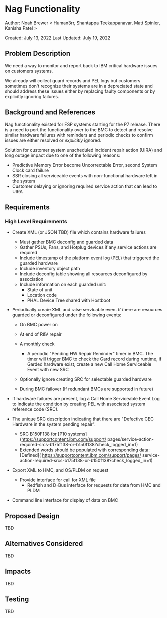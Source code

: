 # Nag Functionality

Author: Noah Brewer
  < Human3rr, Shantappa Teekappanavar, Matt Spinler, Kanisha Patel >

Created: July 13, 2022
Last Updated: July 19, 2022

## Problem Description

We need a way to monitor and report back to IBM critical hardware issues on 
customers systems.

We already will collect guard records and PEL logs but customers sometimes don't
recognize their systems are in a depreciated state and should address these
issues either by replacing faulty components or by explicitly ignoring failures.

## Background and References

Nag functionality existed for FSP systems starting for the P7 release. There is 
a need to port the functionality over to the BMC to detect and resolve similar 
hardware failures with reminders and periodic checks to confirm issues are 
either resolved or *explicitly* ignored.
 
Solution for customer system unscheduled incident repair action (UIRA) and long
	outage impact due to one of the following reasons:
- Predictive Memory Error become Uncorrectable Error, second System Clock card
	failure
- SSR closing all serviceable events with non-functional hardware left in the 
	system
- Customer delaying or ignoring required service action that can lead to UIRA

## Requirements
### High Level Requirements
- Create XML (or JSON TBD) file which contains hardware failures
    - Must gather BMC deconfig and guarded data
    - Gather PSUs, Fans, and Hotplug devices if any service actions are required
    - Include timestamp of the platform event log (PEL) that triggered the 
	guarded hardware
    - Include inventory object path 
    - Include deconfig table showing all resources deconfigured by association
    - Include information on each guarded unit:
        - State of unit
        - Location code
        - PHAL Device Tree shared with Hostboot

- Periodically create XML and raise servicable event if there are resources 
	guarded or deconfigured under the following events:
    - On BMC power on
    - At end of R&V repair
    - A monthly check
        - A periodic "Pending HW Repair Reminder" timer in BMC. The timer will 
	trigger BMC to check the Gard record during runtime, if Garded 
	hardware exist, create a new Call Home Serviceable Event with new SRC

    - Optionally ignore creating SRC for selectable guarded hardware
    - During BMC failover (If redundant BMCs are supported in future)

- If hardware failures are present, log a Call Home Serviceable Event Log to 
	indicate the condition by creating PEL with associated system reference code (SRC). 

- The unique SRC description indicating that there are "Defective CEC Hardware 
	in the system pending repair".
    - SRC B150F138 for [P10 systems](https://supportcontent.ibm.com/support/
	pages/service-action-required-srcs-b175f138-or-b150f138?check_logged_in=1)
    - Extended words should be populated with corresponding data: [Defined](
	https://supportcontent.ibm.com/support/pages/
	service-action-required-srcs-b175f138-or-b150f138?check_logged_in=1)

- Export XML to HMC, and OS/PLDM on request
   - Provide interface for call for XML file
        - Redfish and D-Bus interface for requests for data from HMC and PLDM

- Command line interface for display of data on BMC

## Proposed Design

TBD

## Alternatives Considered

TBD

## Impacts

TBD

## Testing

TBD
